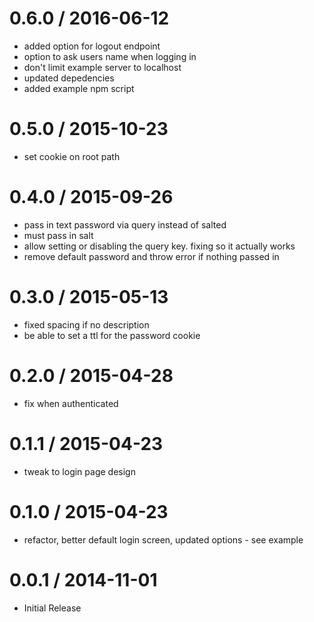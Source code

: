 
0.6.0 / 2016-06-12
==================

  * added option for logout endpoint
  * option to ask users name when logging in
  * don't limit example server to localhost
  * updated depedencies
  * added example npm script

0.5.0 / 2015-10-23
==================

  * set cookie on root path

0.4.0 / 2015-09-26
==================

  * pass in text password via query instead of salted
  * must pass in salt
  * allow setting or disabling the query key.  fixing so it actually works
  * remove default password and throw error if nothing passed in

0.3.0 / 2015-05-13
==================

  * fixed spacing if no description
  * be able to set a ttl for the password cookie


0.2.0 / 2015-04-28
==================

  * fix when authenticated


0.1.1 / 2015-04-23
==================

  * tweak to login page design


0.1.0 / 2015-04-23
==================

  * refactor, better default login screen, updated options - see example


0.0.1 / 2014-11-01 
==================

  * Initial Release
